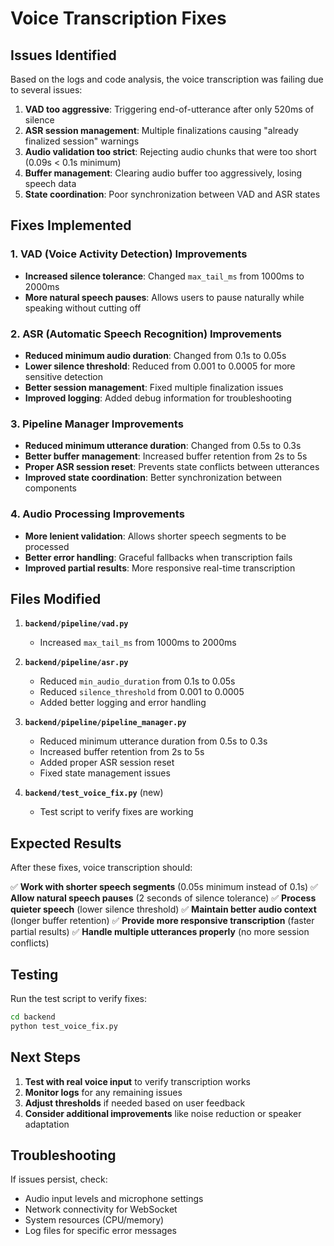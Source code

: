 # Voice Transcription Fixes

## Issues Identified

Based on the logs and code analysis, the voice transcription was failing due to several issues:

1. **VAD too aggressive**: Triggering end-of-utterance after only 520ms of silence
2. **ASR session management**: Multiple finalizations causing "already finalized session" warnings
3. **Audio validation too strict**: Rejecting audio chunks that were too short (0.09s < 0.1s minimum)
4. **Buffer management**: Clearing audio buffer too aggressively, losing speech data
5. **State coordination**: Poor synchronization between VAD and ASR states

## Fixes Implemented

### 1. VAD (Voice Activity Detection) Improvements
- **Increased silence tolerance**: Changed `max_tail_ms` from 1000ms to 2000ms
- **More natural speech pauses**: Allows users to pause naturally while speaking without cutting off

### 2. ASR (Automatic Speech Recognition) Improvements
- **Reduced minimum audio duration**: Changed from 0.1s to 0.05s
- **Lower silence threshold**: Reduced from 0.001 to 0.0005 for more sensitive detection
- **Better session management**: Fixed multiple finalization issues
- **Improved logging**: Added debug information for troubleshooting

### 3. Pipeline Manager Improvements
- **Reduced minimum utterance duration**: Changed from 0.5s to 0.3s
- **Better buffer management**: Increased buffer retention from 2s to 5s
- **Proper ASR session reset**: Prevents state conflicts between utterances
- **Improved state coordination**: Better synchronization between components

### 4. Audio Processing Improvements
- **More lenient validation**: Allows shorter speech segments to be processed
- **Better error handling**: Graceful fallbacks when transcription fails
- **Improved partial results**: More responsive real-time transcription

## Files Modified

1. **`backend/pipeline/vad.py`**
   - Increased `max_tail_ms` from 1000ms to 2000ms

2. **`backend/pipeline/asr.py`**
   - Reduced `min_audio_duration` from 0.1s to 0.05s
   - Reduced `silence_threshold` from 0.001 to 0.0005
   - Added better logging and error handling

3. **`backend/pipeline/pipeline_manager.py`**
   - Reduced minimum utterance duration from 0.5s to 0.3s
   - Increased buffer retention from 2s to 5s
   - Added proper ASR session reset
   - Fixed state management issues

4. **`backend/test_voice_fix.py`** (new)
   - Test script to verify fixes are working

## Expected Results

After these fixes, voice transcription should:

✅ **Work with shorter speech segments** (0.05s minimum instead of 0.1s)
✅ **Allow natural speech pauses** (2 seconds of silence tolerance)
✅ **Process quieter speech** (lower silence threshold)
✅ **Maintain better audio context** (longer buffer retention)
✅ **Provide more responsive transcription** (faster partial results)
✅ **Handle multiple utterances properly** (no more session conflicts)

## Testing

Run the test script to verify fixes:
```bash
cd backend
python test_voice_fix.py
```

## Next Steps

1. **Test with real voice input** to verify transcription works
2. **Monitor logs** for any remaining issues
3. **Adjust thresholds** if needed based on user feedback
4. **Consider additional improvements** like noise reduction or speaker adaptation

## Troubleshooting

If issues persist, check:
- Audio input levels and microphone settings
- Network connectivity for WebSocket
- System resources (CPU/memory)
- Log files for specific error messages
